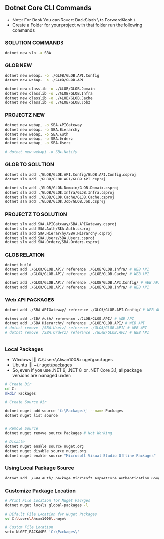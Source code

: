 ## Dotnet Core CLI Commands
- Note: For Bash You can Revert BackSlash \ to ForwardSlash /
- Create a Folder for your project with that folder run the following commands

### SOLUTION COMMANDS
```bash
dotnet new sln -o SBA
```

### GLOB NEW
```bash
dotnet new webapi -o ./GLOB/GLOB.API.Config
dotnet new webapi -o ./GLOB/GLOB.API

dotnet new classlib -o ./GLOB/GLOB.Domain
dotnet new classlib -o ./GLOB/GLOB.Infra
dotnet new classlib -o ./GLOB/GLOB.Cache
dotnet new classlib -o ./GLOB/GLOB.Jobz
```

### PROJECTZ NEW
```bash
dotnet new webapi -o SBA.APIGateway
dotnet new webapi -o SBA.Hierarchy
dotnet new webapi -o SBA.Auth
dotnet new webapi -o SBA.Orderz
dotnet new webapi -o SBA.Userz

# dotnet new webapi -o SBA.Notify
```


### GLOB TO SOLUTION
```bash
dotnet sln add ./GLOB/GLOB.API.Config/GLOB.API.Config.csproj
dotnet sln add ./GLOB/GLOB.API/GLOB.API.csproj

dotnet sln add ./GLOB/GLOB.Domain/GLOB.Domain.csproj
dotnet sln add ./GLOB/GLOB.Infra/GLOB.Infra.csproj
dotnet sln add ./GLOB/GLOB.Cache/GLOB.Cache.csproj
dotnet sln add ./GLOB/GLOB.Job/GLOB.Job.csproj
```

### PROJECTZ TO SOLUTION
```bash
dotnet sln add SBA.APIGateway/SBA.APIGateway.csproj
dotnet sln add SBA.Auth/SBA.Auth.csproj
dotnet sln add SBA.Hierarchy/SBA.Hierarchy.csproj
dotnet sln add SBA.Userz/SBA.Userz.csproj
dotnet sln add SBA.Orderz/SBA.Orderz.csproj
```

### GLOB RELATION
```bash
dotnet build
dotnet add ./GLOB/GLOB.API/ reference ./GLOB/GLOB.Infra/ # WEB API
dotnet add ./GLOB/GLOB.API/ reference ./GLOB/GLOB.Cache/ # WEB API

dotnet add ./GLOB/GLOB.API/ reference ./GLOB/GLOB.API.Config/ # WEB API
dotnet add ./GLOB/GLOB.API/ reference ./GLOB/GLOB.Infra/ # WEB API

```
### Web API PACKAGES
```bash
dotnet add ./SBA.APIGateway/ reference ./GLOB/GLOB.API.Config/ # WEB API

dotnet add ./SBA.Auth/ reference ./GLOB/GLOB.API/ # WEB API
dotnet add ./SBA.Hierarchy/ reference ./GLOB/GLOB.API/ # WEB API
# dotnet remove ./SBA.Userz/ reference ./GLOB/GLOB.API/ # WEB API
# dotnet remove ./SBA.Orderz/ reference ./GLOB/GLOB.API/ # WEB API



```
### Local Packages
- Windows ||| C:\Users\Ahsan1008\.nuget\packages
- Ubuntu  ||| ~/.nuget/packages
- So, even if you use .NET 9, .NET 8, or .NET Core 3.1, all package versions are managed under:
```bash
# Create Dir
cd C:
mkdir Packages

# Create Source Dir

dotnet nuget add source 'C:\Packages\' --name Packages 
dotnet nuget list source


# Remove Source
dotnet nuget remove source Packages # Not Working

# Disable
dotnet nuget enable source nuget.org
dotnet nuget disable source nuget.org
dotnet nuget enable source "Microsoft Visual Studio Offline Packages"

```
### Using Local Package Source
```bash
dotnet add ./SBA.Auth/ package Microsoft.AspNetCore.Authentication.Google --version 8.0.7 --source "C:\Packages" # Worked
```

### Customize Package Location 

```bash
# Print File Location for Nuget Packges
dotnet nuget locals global-packages -l

# DEfault File Location for Nuget Packages
cd C:\Users\Ahsan1008\.nuget

# Custom File Location
setx NUGET_PACKAGES 'C:\Packages\'

```